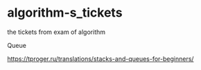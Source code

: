 # algorithm-s_tickets
the tickets from exam of algorithm

Queue

https://tproger.ru/translations/stacks-and-queues-for-beginners/